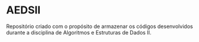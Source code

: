 # AEDSII
Repositório criado com o propósito de armazenar os códigos desenvolvidos durante a disciplina de Algoritmos e Estruturas de Dados II.
